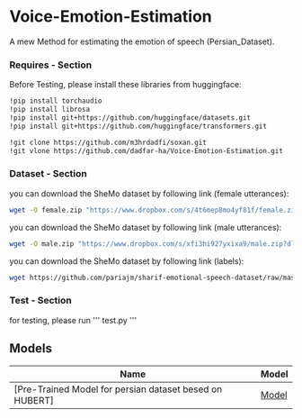 # Voice-Emotion-Estimation
A mew Method for estimating the emotion of speech (Persian_Dataset). 



### Requires - Section
Before Testing, please install these libraries from huggingface:


```bash
!pip install torchaudio
!pip install librosa
!pip install git+https://github.com/huggingface/datasets.git
!pip install git+https://github.com/huggingface/transformers.git
```
```bash
!git clone https://github.com/m3hrdadfi/soxan.git
!git vlone https://github.com/dadfar-ha/Voice-Emotion-Estimation.git
```
### Dataset - Section
you can download the SheMo dataset by following link (female utterances):
```bash
wget -O female.zip "https://www.dropbox.com/s/4t6mep8mo4yf81f/female.zip?dl=0"
```

you can download the SheMo dataset by following link (male utterances):
```bash
wget -O male.zip "https://www.dropbox.com/s/xfi3hi927yxixa9/male.zip?dl=0"
```

you can download the SheMo dataset by following link (labels):
```bash
wget https://github.com/pariajm/sharif-emotional-speech-dataset/raw/master/shemo.json
```

### Test - Section
for testing, please run ''' test.py '''


## Models

| Name                                                                                                                      | Model                                                                                                                                           |
|------------------------------------------------------------------------------------------------------------------------------|-------------------------------------------------------------------------------------------------------------------------------------------------|
| [Pre-Trained Model for persian dataset besed on HUBERT]          | [Model](https://huggingface.co/m3hrdadfi/wav2vec2-xlsr-persian-speech-emotion-recognition)         |   |
